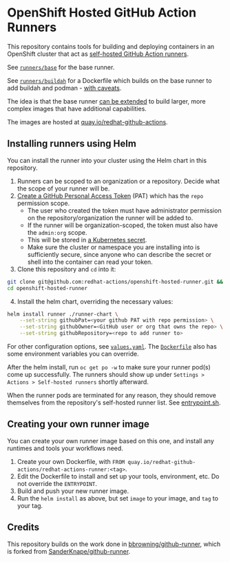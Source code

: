 # OpenShift Hosted GitHub Action Runners

This repository contains tools for building and deploying containers in an OpenShift cluster that act as [self-hosted GitHub Action runners](https://docs.github.com/en/free-pro-team@latest/actions/hosting-your-own-runners/about-self-hosted-runners).

See [`runners/base`](./runners/base) for the base runner.

See [`runners/buildah`](./runners/buildah) for a Dockerfile which builds on the base runner to add buildah and podman - [with caveats](./runners/buildah/README.md).

The idea is that the base runner [can be extended](#creating-your-own-runner-image) to build larger, more complex images that have additional capabilities.

The images are hosted at [quay.io/redhat-github-actions](https://quay.io/redhat-github-actions/).

## Installing runners using Helm

You can install the runner into your cluster using the Helm chart in this repository.

1. Runners can be scoped to an organization or a repository. Decide what the scope of your runner will be.
2. [Create a GitHub Personal Access Token](https://docs.github.com/en/free-pro-team@latest/github/authenticating-to-github/creating-a-personal-access-token) (PAT) which has the `repo` permission scope.
    - The user who created the token must have administrator permission on the repository/organization the runner will be added to.
    - If the runner will be organization-scoped, the token must also have the `admin:org` scope.
    - This will be stored in [a Kubernetes secret](./runner-chart/templates/pat-secret.yaml).
    - Make sure the cluster or namespace you are installing into is sufficiently secure, since anyone who can describe the secret or shell into the container can read your token.
3. Clone this repository and `cd` into it:
```bash
git clone git@github.com:redhat-actions/openshift-hosted-runner.git && \
cd openshift-hosted-runner
```
4. Install the helm chart, overriding the necessary values:

```bash
helm install runner ./runner-chart \
    --set-string githubPat=<your github PAT with repo permission> \
    --set-string githubOwner=<GitHub user or org that owns the repo> \
    --set-string githubRepository=<repo to add runner to>
```

For other configuration options, see [`values.yaml`](./runner-chart/values.yaml). The [`Dockerfile`](./runners/base/Dockerfile) also has some environment variables you can override.

After the helm install, run `oc get po -w` to make sure your runner pod(s) come up successfully. The runners should show up under `Settings > Actions > Self-hosted runners` shortly afterward.

When the runner pods are terminated for any reason, they should remove themselves from the repository's self-hosted runner list. See [entrypoint.sh](./runners/base/entrypoint.sh).

## Creating your own runner image

You can create your own runner image based on this one, and install any runtimes and tools your workflows need.

1. Create your own Dockerfile, with `FROM quay.io/redhat-github-actions/redhat-actions-runner:<tag>`.
2. Edit the Dockerfile to install and set up your tools, environment, etc. Do not override the `ENTRYPOINT`.
3. Build and push your new runner image.
4. Run the `helm install` as above, but set `image` to your image, and `tag` to your tag.

## Credits
This repository builds on the work done in [bbrowning/github-runner](https://github.com/bbrowning/github-runner), which is forked from [SanderKnape/github-runner](https://github.com/SanderKnape/github-runner).

